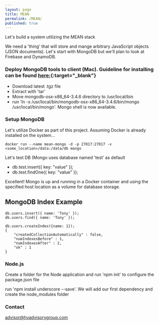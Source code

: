 ```yaml
---
layout: page
title: MEAN
permalink: /MEAN/
published: true
---
```


Let's build a system utilizing the MEAN stack

We need a 'thing' that will store and mange arbitrary JavaScript objects (JSON documents).  Let's start with MongoDB but we'll plan to look at Firebase and DynamoDB.

### Deploy MongoDB tools to client (Mac).  Guideline for installing can be found [here:](https://docs.mongodb.com/manual/tutorial/install-mongodb-on-os-x/){:target="_blank"}

- Download latest .tgz file
- Extract with 'tar'
- Move mongodb-osx-x86_64-3.4.6 directory to /usr/local/bin
- run 'ln -s /usr/local/bin/mongodb-osx-x86_64-3.4.6/bin/mongo /usr/local/bin/mongo'.  Mongo shell is now available.

### Setup MongoDB
Let's utilize Docker as part of this project.  Assuming Docker is already installed on the system...

```docker run --name mean-mongo -d -p 27017:27017 -v <some_location>/data:/data/db mongo```

Let's test DB (Mongo uses database named 'test' as default
 - db.test.insert({ key: "value" });
 - db.test.findOne({ key: "value" });

Excellent!  Mongo is up and running in a Docker container and using the specified host location as a volume for database storage.

## MongoDB Index Example

```
db.users.insert({ name: 'Tony' });
db.users.find({ name: 'Tony' });

db.users.createIndex({name: 1});
{
	"createdCollectionAutomatically" : false,
	"numIndexesBefore" : 1,
	"numIndexesAfter" : 2,
	"ok" : 1
}

```


### Node.js

Create a folder for the Node application and run 'npm init' to configure the package.json file

run 'npm install underscore --save'.  We will add our first dependency and create the node_modules folder


### Contact

[advisor@hvadvisorygroup.com](mailto:advisor@hvadvisorygroup.com)
